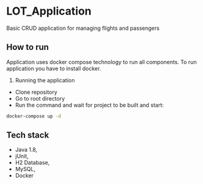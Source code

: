 # LOT_Application

Basic CRUD application for managing flights and passengers

## How to run

Application uses docker compose technology to run all components. To run application you have to install docker.


1. Running the application

* Clone repository 
* Go to root directory
* Run the command and wait for project to be built and start:

```bash 
docker-compose up -d
```

## Tech stack

* Java 1.8,
* jUnit,
* H2 Database,
* MySQL,
* Docker


